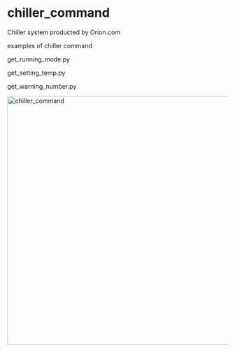 # chiller_command

Chiller system producted by Orion.com

examples of chiller command

get_running_mode.py

get_setting_temp.py

get_warning_number.py

<img width="570" alt="chiller_command" src="https://github.com/chibaf/chiller_command/assets/1296728/9985c2ce-515c-4bfc-9670-678904b480b1">
